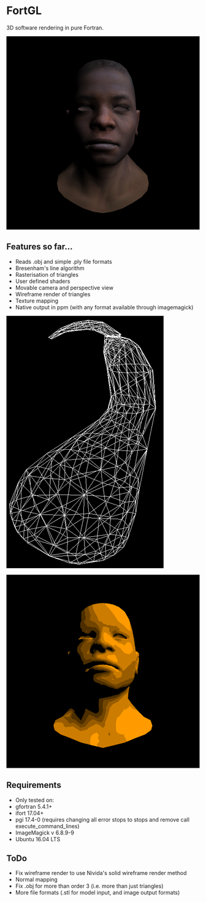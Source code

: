 # FortGL

3D software rendering in pure Fortran.

![alt text](https://raw.githubusercontent.com/lewisfish/FortGL/master/output.png "Texture mapped head")

## Features so far...
   * Reads .obj and simple .ply file formats
   * Bresenham's line algorithm
   * Rasterisation of triangles
   * User defined shaders
   * Movable camera and perspective view
   * Wireframe render of triangles
   * Texture mapping
   * Native output in ppm (with any format available through imagemagick)



![alt text](https://raw.githubusercontent.com/lewisfish/FortGL/master/gourd.png "Wireframe gourd")



![alt text](https://raw.githubusercontent.com/lewisfish/FortGL/master/outputtoon.png "Example shader")

## Requirements
  * Only tested on:
  * gfortran 5.4.1+
  * ifort 17.04+
  * pgi 17.4-0 (requires changing all error stops to stops and remove call execute_command_lines)
  * ImageMagick v 6.8.9-9
  * Ubuntu 16.04 LTS

## ToDo
  * Fix wireframe render to use Nivida's solid wireframe render method
  * Normal mapping
  * Fix .obj for more than order 3 (i.e. more than just triangles)
  * More file formats (.stl for model input, and image output formats)
